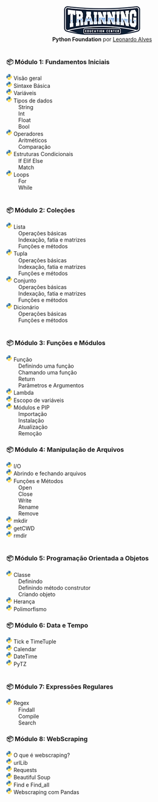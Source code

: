 <div align="center">
    <img src="img/trainning-brand.png" alt="Logo Training" width="200" />
</div>

<div align="center">
    <strong>Python Foundation</strong> por 
    <a href="https://www.linkedin.com/in/leonardoalvesprog/">
        Leonardo Alves
    </a>
    <br><br>
</div>

<h3>📦 Módulo 1: Fundamentos Iniciais</h3>
<img src="img/Python-logo.png" width="15" /> Visão geral<br>
<img src="img/Python-logo.png" width="15" /> Sintaxe Básica<br>
<img src="img/Python-logo.png" width="15" /> Variáveis<br>
<img src="img/Python-logo.png" width="15" /> Tipos de dados<br>
&nbsp; &nbsp; &nbsp; &nbsp; String<br>
&nbsp; &nbsp; &nbsp; &nbsp; Int<br>
&nbsp; &nbsp; &nbsp; &nbsp; Float<br>
&nbsp; &nbsp; &nbsp; &nbsp; Bool<br>
<img src="img/Python-logo.png" width="15" /> Operadores<br>
&nbsp; &nbsp; &nbsp; &nbsp; Aritméticos<br>
&nbsp; &nbsp; &nbsp; &nbsp; Comparação<br>
<img src="img/Python-logo.png" width="15" /> Estruturas Condicionais<br>
&nbsp; &nbsp; &nbsp; &nbsp; If Elif Else<br>
&nbsp; &nbsp; &nbsp; &nbsp; Match<br>
<img src="img/Python-logo.png" width="15" /> Loops<br>
&nbsp; &nbsp; &nbsp; &nbsp; For<br>
&nbsp; &nbsp; &nbsp; &nbsp; While<br><br>

<h3>📦 Módulo 2: Coleções</h3>
<img src="img/Python-logo.png" width="15" /> Lista<br>
&nbsp; &nbsp; &nbsp; &nbsp; Operações básicas<br>
&nbsp; &nbsp; &nbsp; &nbsp; Indexação, fatia e matrizes<br>
&nbsp; &nbsp; &nbsp; &nbsp; Funções e métodos<br>
<img src="img/Python-logo.png" width="15" /> Tupla<br>
&nbsp; &nbsp; &nbsp; &nbsp; Operações básicas<br>
&nbsp; &nbsp; &nbsp; &nbsp; Indexação, fatia e matrizes<br>
&nbsp; &nbsp; &nbsp; &nbsp; Funções e métodos<br>
<img src="img/Python-logo.png" width="15" /> Conjunto<br>
&nbsp; &nbsp; &nbsp; &nbsp; Operações básicas<br>
&nbsp; &nbsp; &nbsp; &nbsp; Indexação, fatia e matrizes<br>
&nbsp; &nbsp; &nbsp; &nbsp; Funções e métodos<br>
<img src="img/Python-logo.png" width="15" /> Dicionário<br>
&nbsp; &nbsp; &nbsp; &nbsp; Operações básicas<br>
&nbsp; &nbsp; &nbsp; &nbsp; Funções e métodos<br><br>

<h3>📦 Módulo 3: Funções e Módulos</h3>
<img src="img/Python-logo.png" width="15" /> Função<br>
&nbsp; &nbsp; &nbsp; &nbsp; Definindo uma função<br>
&nbsp; &nbsp; &nbsp; &nbsp; Chamando uma função<br>
&nbsp; &nbsp; &nbsp; &nbsp; Return<br>
&nbsp; &nbsp; &nbsp; &nbsp; Parâmetros e Argumentos<br>
<img src="img/Python-logo.png" width="15" />  Lambda<br>
<img src="img/Python-logo.png" width="15" /> Escopo de variáveis<br>
<img src="img/Python-logo.png" width="15" /> Módulos e PIP<br>
&nbsp; &nbsp; &nbsp; &nbsp; Importação<br>
&nbsp; &nbsp; &nbsp; &nbsp; Instalação<br>
&nbsp; &nbsp; &nbsp; &nbsp; Atualização<br>
&nbsp; &nbsp; &nbsp; &nbsp; Remoção<br>

<h3>📦 Módulo 4: Manipulação de Arquivos</h3>
<img src="img/Python-logo.png" width="15" /> I/O<br>
<img src="img/Python-logo.png" width="15" /> Abrindo e fechando arquivos<br>
<img src="img/Python-logo.png" width="15" /> Funções e Métodos<br>
&nbsp; &nbsp; &nbsp; &nbsp; Open<br>
&nbsp; &nbsp; &nbsp; &nbsp; Close<br>
&nbsp; &nbsp; &nbsp; &nbsp; Write<br>
&nbsp; &nbsp; &nbsp; &nbsp; Rename<br>
&nbsp; &nbsp; &nbsp; &nbsp; Remove<br>
<img src="img/Python-logo.png" width="15" /> mkdir<br>
<img src="img/Python-logo.png" width="15" /> getCWD<br>
<img src="img/Python-logo.png" width="15" /> rmdir<br><br>

<h3>📦 Módulo 5: Programação Orientada a Objetos</h3>
<img src="img/Python-logo.png" width="15" /> Classe<br>
&nbsp; &nbsp; &nbsp; &nbsp; Definindo<br>
&nbsp; &nbsp; &nbsp; &nbsp; Definindo método construtor<br>
&nbsp; &nbsp; &nbsp; &nbsp; Criando objeto<br>
<img src="img/Python-logo.png" width="15" />  Herança<br>
<img src="img/Python-logo.png" width="15" />  Polimorfismo<br>

<h3>📦 Módulo 6: Data e Tempo</h3>
<img src="img/Python-logo.png" width="15" /> Tick e TimeTuple<br>
<img src="img/Python-logo.png" width="15" /> Calendar<br>
<img src="img/Python-logo.png" width="15" /> DateTime<br>
<img src="img/Python-logo.png" width="15" /> PyTZ<br><br>

<h3>📦 Módulo 7: Expressões Regulares</h3>
<img src="img/Python-logo.png" width="15" /> Regex<br>
&nbsp; &nbsp; &nbsp; &nbsp; Findall<br>
&nbsp; &nbsp; &nbsp; &nbsp; Compile<br>
&nbsp; &nbsp; &nbsp; &nbsp; Search<br>

<h3>📦 Módulo 8: WebScraping</h3>
<img src="img/Python-logo.png" width="15" /> O que é webscraping?<br>
<img src="img/Python-logo.png" width="15" /> urlLib<br>
<img src="img/Python-logo.png" width="15" /> Requests<br>
<img src="img/Python-logo.png" width="15" /> Beautiful Soup<br>
<img src="img/Python-logo.png" width="15" /> Find e Find_all<br>
<img src="img/Python-logo.png" width="15" /> Webscraping com Pandas<br>